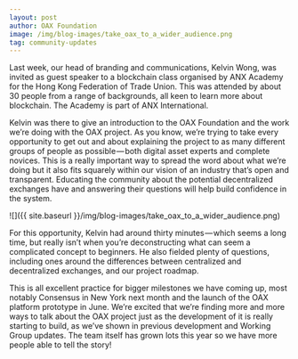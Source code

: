 ```yaml
---
layout: post
author: OAX Foundation
image: /img/blog-images/take_oax_to_a_wider_audience.png
tag: community-updates
---
```

Last week, our head of branding and communications, Kelvin Wong, was invited as guest speaker to a blockchain class organised by ANX Academy for the Hong Kong Federation of Trade Union. This was attended by about 30 people from a range of backgrounds, all keen to learn more about blockchain. The Academy is part of ANX International.

Kelvin was there to give an introduction to the OAX Foundation and the work we’re doing with the OAX project. As you know, we’re trying to take every opportunity to get out and about explaining the project to as many different groups of people as possible — both digital asset experts and complete novices. This is a really important way to spread the word about what we’re doing but it also fits squarely within our vision of an industry that’s open and transparent. Educating the community about the potential decentralized exchanges have and answering their questions will help build confidence in the system.

![]({{ site.baseurl }}/img/blog-images/take_oax_to_a_wider_audience.png)

For this opportunity, Kelvin had around thirty minutes — which seems a long time, but really isn’t when you’re deconstructing what can seem a complicated concept to beginners. He also fielded plenty of questions, including ones around the differences between centralized and decentralized exchanges, and our project roadmap.

This is all excellent practice for bigger milestones we have coming up, most notably Consensus in New York next month and the launch of the OAX platform prototype in June. We’re excited that we’re finding more and more ways to talk about the OAX project just as the development of it is really starting to build, as we’ve shown in previous development and Working Group updates. The team itself has grown lots this year so we have more people able to tell the story!
